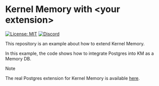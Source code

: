 # Kernel Memory with \<your extension>

[![License: MIT](https://img.shields.io/github/license/microsoft/kernel-memory-postgres)](https://github.com/microsoft/kernel-memory-postgres/blob/main/LICENSE)
[![Discord](https://img.shields.io/discord/1063152441819942922?label=Discord&logo=discord&logoColor=white&color=d82679)](https://aka.ms/KMDiscord)

This repository is an example about how to extend Kernel Memory.

In this example, the code shows how to integrate Postgres into KM as a Memory DB.

> [!NOTE]
> The real Postgres extension for Kernel Memory is available
> [here]().

